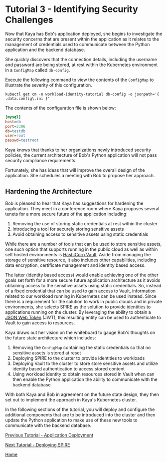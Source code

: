 # Tutorial 3 - Identifying Security Challenges

Now that Kaya has Bob's application deployed, she begins to investigate the security concerns that are present within the application as it relates to the management of credentials used to communicate between the Python application and the backend database.

She quickly discovers that the connection details, including the username and password are being stored, at rest within the Kubernetes environment in a `ConfigMap` called `db-config`.

Execute the following command to view the contents of the `ConfigMap` to illustrate the severity of this configuration.

```shell
kubectl get cm -n workload-identity-tutorial db-config -o jsonpath='{ .data.config\.ini }'
```

The contents of the configuration file is shown below:

```ini
[mysql]
host=db
port=3306
db=testdb
user=root
passwd=testroot
```

Kaya knows that thanks to her organizations newly introduced security policies, the current architecture of Bob's Python application will not pass security compliance requirements.

Fortunately, she has ideas that will improve the overall design of the application. She schedules a meeting with Bob to propose her approach.  

## Hardening the Architecture

Bob is pleased to hear that Kaya has suggestions for hardening the application. They meet in a conference room where Kaya proposes several tenets for a more secure future of the application including:

1. Removing the use of storing static credentials at rest within the cluster
2. Introducing a tool for securely storing sensitive assets
2. Avoid obtaining access to sensitive assets using static credentials

While there are a number of tools that can be used to store sensitive assets, one such option that supports running in the public cloud as well as within self hosted environments is [HashiCorp Vault](https://www.vaultproject.io). Aside from managing the storage of sensitive resource, it also includes other capabilities, including data encryption, certificate management and identity based access.

The latter (identity based access) would enable achieving one of the other goals set forth for a more secure future application architecture as it avoids obtaining access to the sensitive assets using static credentials. So, instead of a fixed credential that can be used to gain access to Vault, information related to our workload running in Kubernetes can be used instead. Since there is a requirement for the solution to work in public clouds and in private environments, she selects SPIRE as the solution to provide identities to applications running on the cluster. By leveraging the ability to obtain a [JSON Web Token](https://jwt.io) (JWT), this resulting entity can be used to authenticate to Vault to gain access to resources. 

Kaya draws out her vision on the whiteboard to gauge Bob's thoughts on the future state architecture which includes:

1. Removing the `ConfigMap` containing the static credentials so that no sensitive assets is stored at reset
2. Deploying SPIRE to the cluster to provide identities to workloads
3. Deploying Vault to the cluster to store store sensitive assets and utilize identity based authentication to access stored content
4. Using workload identity to obtain resources stored in Vault when can then enable the Python application the ability to communicate with the backend database

With both Kaya and Bob in agreement on the future state design, they then set out to implement the approach in Kaya's Kubernetes cluster.

In the following sections of the tutorial, you will deploy and configure the additional components that are to be introduced into the cluster and then update the Python application to make use of these new tools to communicate with the backend database.

[Previous Tutorial - Application Deployment](tutorial2.md)

[Next Tutorial - Deploying SPIRE](tutorial4.md)

[Home](../README.md)
